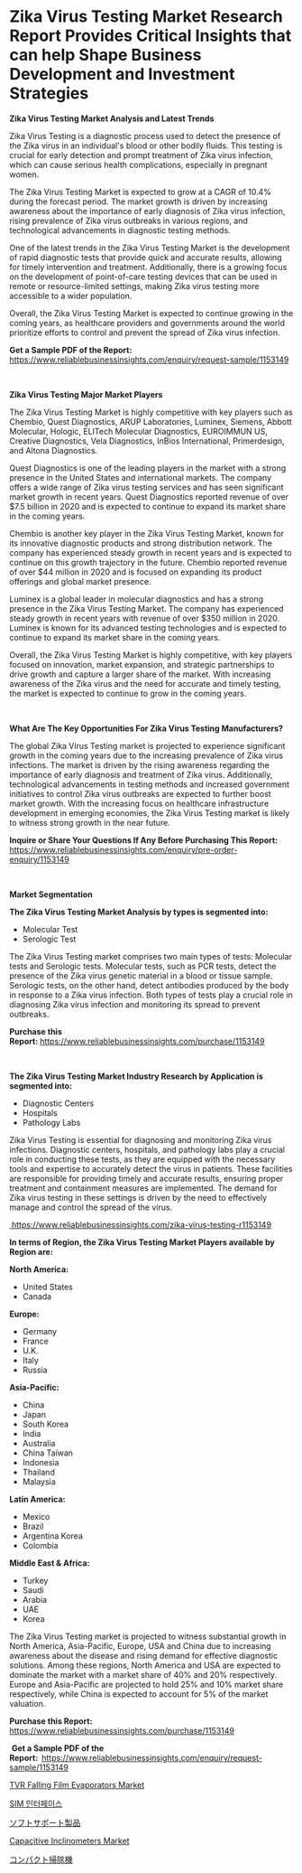 <p><h1>Zika Virus Testing Market Research Report Provides Critical Insights that can help Shape Business Development and Investment Strategies</h1></p><p><strong>Zika Virus Testing Market Analysis and Latest Trends</strong></p>
<p><p>Zika Virus Testing is a diagnostic process used to detect the presence of the Zika virus in an individual's blood or other bodily fluids. This testing is crucial for early detection and prompt treatment of Zika virus infection, which can cause serious health complications, especially in pregnant women.</p><p>The Zika Virus Testing Market is expected to grow at a CAGR of 10.4% during the forecast period. The market growth is driven by increasing awareness about the importance of early diagnosis of Zika virus infection, rising prevalence of Zika virus outbreaks in various regions, and technological advancements in diagnostic testing methods.</p><p>One of the latest trends in the Zika Virus Testing Market is the development of rapid diagnostic tests that provide quick and accurate results, allowing for timely intervention and treatment. Additionally, there is a growing focus on the development of point-of-care testing devices that can be used in remote or resource-limited settings, making Zika virus testing more accessible to a wider population.</p><p>Overall, the Zika Virus Testing Market is expected to continue growing in the coming years, as healthcare providers and governments around the world prioritize efforts to control and prevent the spread of Zika virus infection.</p></p>
<p><strong>Get a Sample PDF of the Report:&nbsp;</strong> <a href="https://www.reliablebusinessinsights.com/enquiry/request-sample/1153149">https://www.reliablebusinessinsights.com/enquiry/request-sample/1153149</a></p>
<p>&nbsp;</p>
<p><strong>Zika Virus Testing Major Market Players</strong></p>
<p><p>The Zika Virus Testing Market is highly competitive with key players such as Chembio, Quest Diagnostics, ARUP Laboratories, Luminex, Siemens, Abbott Molecular, Hologic, ELITech Molecular Diagnostics, EUROIMMUN US, Creative Diagnostics, Vela Diagnostics, InBios International, Primerdesign, and Altona Diagnostics.</p><p>Quest Diagnostics is one of the leading players in the market with a strong presence in the United States and international markets. The company offers a wide range of Zika virus testing services and has seen significant market growth in recent years. Quest Diagnostics reported revenue of over $7.5 billion in 2020 and is expected to continue to expand its market share in the coming years.</p><p>Chembio is another key player in the Zika Virus Testing Market, known for its innovative diagnostic products and strong distribution network. The company has experienced steady growth in recent years and is expected to continue on this growth trajectory in the future. Chembio reported revenue of over $44 million in 2020 and is focused on expanding its product offerings and global market presence.</p><p>Luminex is a global leader in molecular diagnostics and has a strong presence in the Zika Virus Testing Market. The company has experienced steady growth in recent years with revenue of over $350 million in 2020. Luminex is known for its advanced testing technologies and is expected to continue to expand its market share in the coming years.</p><p>Overall, the Zika Virus Testing Market is highly competitive, with key players focused on innovation, market expansion, and strategic partnerships to drive growth and capture a larger share of the market. With increasing awareness of the Zika virus and the need for accurate and timely testing, the market is expected to continue to grow in the coming years.</p></p>
<p>&nbsp;</p>
<p><strong>What Are The Key Opportunities For Zika Virus Testing Manufacturers?</strong></p>
<p><p>The global Zika Virus Testing market is projected to experience significant growth in the coming years due to the increasing prevalence of Zika virus infections. The market is driven by the rising awareness regarding the importance of early diagnosis and treatment of Zika virus. Additionally, technological advancements in testing methods and increased government initiatives to control Zika virus outbreaks are expected to further boost market growth. With the increasing focus on healthcare infrastructure development in emerging economies, the Zika Virus Testing market is likely to witness strong growth in the near future.</p></p>
<p><strong>Inquire or Share Your Questions If Any Before Purchasing This Report:</strong> <a href="https://www.reliablebusinessinsights.com/enquiry/pre-order-enquiry/1153149">https://www.reliablebusinessinsights.com/enquiry/pre-order-enquiry/1153149</a></p>
<p>&nbsp;</p>
<p><strong>Market Segmentation</strong></p>
<p><strong>The Zika Virus Testing Market Analysis by types is segmented into:</strong></p>
<p><ul><li>Molecular Test</li><li>Serologic Test</li></ul></p>
<p><p>The Zika Virus Testing market comprises two main types of tests: Molecular tests and Serologic tests. Molecular tests, such as PCR tests, detect the presence of the Zika virus genetic material in a blood or tissue sample. Serologic tests, on the other hand, detect antibodies produced by the body in response to a Zika virus infection. Both types of tests play a crucial role in diagnosing Zika virus infection and monitoring its spread to prevent outbreaks.</p></p>
<p><strong>Purchase this Report:&nbsp;</strong><a href="https://www.reliablebusinessinsights.com/purchase/1153149">https://www.reliablebusinessinsights.com/purchase/1153149</a></p>
<p>&nbsp;</p>
<p><strong>The Zika Virus Testing Market Industry Research by Application is segmented into:</strong></p>
<p><ul><li>Diagnostic Centers</li><li>Hospitals</li><li>Pathology Labs</li></ul></p>
<p><p>Zika Virus Testing is essential for diagnosing and monitoring Zika virus infections. Diagnostic centers, hospitals, and pathology labs play a crucial role in conducting these tests, as they are equipped with the necessary tools and expertise to accurately detect the virus in patients. These facilities are responsible for providing timely and accurate results, ensuring proper treatment and containment measures are implemented. The demand for Zika virus testing in these settings is driven by the need to effectively manage and control the spread of the virus.</p></p>
<p><a href="https://www.reliablebusinessinsights.com/zika-virus-testing-r1153149">&nbsp;https://www.reliablebusinessinsights.com/zika-virus-testing-r1153149</a></p>
<p><strong>In terms of Region, the Zika Virus Testing Market Players available by Region are:</strong></p>
<p>
    <p> <strong> North America: </strong>
        <ul>
            <li>United States</li>
            <li>Canada</li>
        </ul>
        </p> 
    <p> <strong> Europe: </strong>
        <ul>
            <li>Germany</li>
            <li>France</li>
            <li>U.K.</li>
            <li>Italy</li>
            <li>Russia</li>
        </ul>
        </p> 
    <p> <strong> Asia-Pacific: </strong>
        <ul>
            <li>China</li>
            <li>Japan</li>
            <li>South Korea</li>
            <li>India</li>
            <li>Australia</li>
            <li>China Taiwan</li>
            <li>Indonesia</li>
            <li>Thailand</li>
            <li>Malaysia</li>
        </ul>
        </p> 
    <p> <strong> Latin America: </strong>
        <ul>
            <li>Mexico</li>
            <li>Brazil</li>
            <li>Argentina Korea</li>
            <li>Colombia</li>
        </ul>
        </p> 
    <p> <strong> Middle East & Africa: </strong>
        <ul>
            <li>Turkey</li>
            <li>Saudi</li>
            <li>Arabia</li>
            <li>UAE</li>
            <li>Korea</li>
        </ul>
    </p>
    </p>
<p><p>The Zika Virus Testing market is projected to witness substantial growth in North America, Asia-Pacific, Europe, USA and China due to increasing awareness about the disease and rising demand for effective diagnostic solutions. Among these regions, North America and USA are expected to dominate the market with a market share of 40% and 20% respectively. Europe and Asia-Pacific are projected to hold 25% and 10% market share respectively, while China is expected to account for 5% of the market valuation.</p></p>
<p><strong>Purchase this Report: </strong><a href="https://www.reliablebusinessinsights.com/purchase/1153149">https://www.reliablebusinessinsights.com/purchase/1153149</a></p>
<p>&nbsp;<strong>Get a Sample PDF of the Report:&nbsp;&nbsp;</strong><a href="https://www.reliablebusinessinsights.com/enquiry/request-sample/1153149">https://www.reliablebusinessinsights.com/enquiry/request-sample/1153149</a></p>
<p><strong></strong></p>
<p><p><a href="https://github.com/zcbxbnir25/Market-Research-Report-List-1/blob/main/tvr-falling-film-evaporators-market.md">TVR Falling Film Evaporators Market</a></p><p><a href="https://github.com/oajzkywllm460/Market-Research-Report-List-2/blob/main/9365821179874.md">SIM 인터페이스</a></p><p><a href="https://github.com/LeoraEber/Market-Research-Report-List-1/blob/main/1784406166698.md">ソフトサポート製品</a></p><p><a href="https://github.com/brendafegmorris532/Market-Research-Report-List-1/blob/main/capacitive-inclinometers-market.md">Capacitive Inclinometers Market</a></p><p><a href="https://github.com/xtkhtofdt934839/Market-Research-Report-List-2/blob/main/7306183166699.md">コンパクト掃除機</a></p></p>